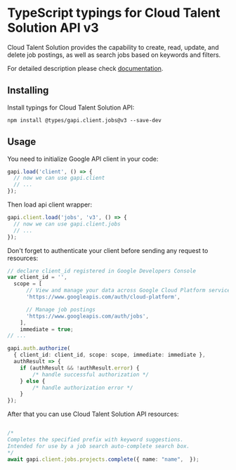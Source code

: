 # TypeScript typings for Cloud Talent Solution API v3

Cloud Talent Solution provides the capability to create, read, update, and delete job postings, as well as search jobs based on keywords and filters.

For detailed description please check [documentation](https://cloud.google.com/talent-solution/job-search/docs/).

## Installing

Install typings for Cloud Talent Solution API:

```
npm install @types/gapi.client.jobs@v3 --save-dev
```

## Usage

You need to initialize Google API client in your code:

```typescript
gapi.load('client', () => {
  // now we can use gapi.client
  // ...
});
```

Then load api client wrapper:

```typescript
gapi.client.load('jobs', 'v3', () => {
  // now we can use gapi.client.jobs
  // ...
});
```

Don't forget to authenticate your client before sending any request to resources:

```typescript
// declare client_id registered in Google Developers Console
var client_id = '',
  scope = [ 
      // View and manage your data across Google Cloud Platform services
      'https://www.googleapis.com/auth/cloud-platform',

      // Manage job postings
      'https://www.googleapis.com/auth/jobs',
    ],
    immediate = true;
// ...

gapi.auth.authorize(
  { client_id: client_id, scope: scope, immediate: immediate },
  authResult => {
    if (authResult && !authResult.error) {
        /* handle successful authorization */
    } else {
        /* handle authorization error */
    }
});
```

After that you can use Cloud Talent Solution API resources:

```typescript

/*
Completes the specified prefix with keyword suggestions.
Intended for use by a job search auto-complete search box.
*/
await gapi.client.jobs.projects.complete({ name: "name",  });
```
